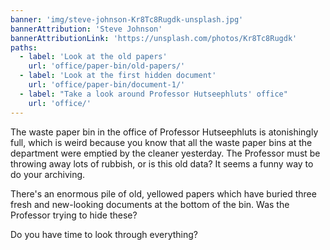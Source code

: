 ```yaml
---
banner: 'img/steve-johnson-Kr8Tc8Rugdk-unsplash.jpg'
bannerAttribution: 'Steve Johnson'
bannerAttributionLink: 'https://unsplash.com/photos/Kr8Tc8Rugdk'
paths:
  - label: 'Look at the old papers'
    url: 'office/paper-bin/old-papers/'
  - label: 'Look at the first hidden document'
    url: 'office/paper-bin/document-1/'
  - label: "Take a look around Professor Hutseephluts' office"
    url: 'office/'
---
```


The waste paper bin in the office of Professor Hutseephluts is atonishingly
full, which is weird because you know that all the waste paper bins at the
department were emptied by the cleaner yesterday. The Professor must be
throwing away lots of rubbish, or is this old data? It seems a funny way to do
your archiving.

There's an enormous pile of old, yellowed papers which have buried three fresh
and new-looking documents at the bottom of the bin. Was the Professor trying to
hide these?

Do you have time to look through everything?

